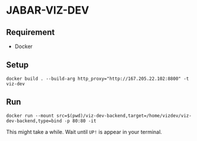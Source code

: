 # JABAR-VIZ-DEV

## Requirement

* Docker

## Setup

    docker build . --build-arg http_proxy="http://167.205.22.102:8800" -t viz-dev

## Run

    docker run --mount src=$(pwd)/viz-dev-backend,target=/home/vizdev/viz-dev-backend,type=bind -p 80:80 -it

This might take a while. Wait until `UP!` is appear in your terminal.

